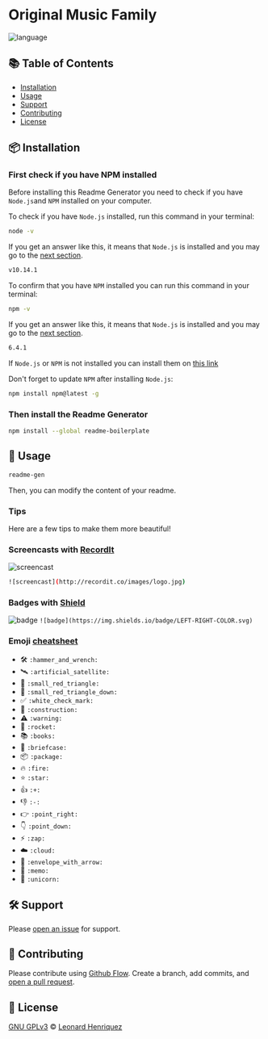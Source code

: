 # Original Music Family 
![language](https://img.shields.io/badge/language-javascript-blue.svg)


## :books: Table of Contents

- [Installation](#package-installation)
- [Usage](#rocket-usage)
- [Support](#hammer_and_wrench-support)
- [Contributing](#memo-contributing)
- [License](#scroll-license)

## :package: Installation

### First check if you have NPM installed

Before installing this Readme Generator you need to check if you have `Node.js`and `NPM` installed on your computer.

To check if you have `Node.js` installed, run this command in your terminal:

```sh
node -v
```

If you get an answer like this, it means that `Node.js` is installed and you may go to the [next section](#then-install-the-readme-generator).

```sh
v10.14.1
```

To confirm that you have `NPM` installed you can run this command in your terminal:

```sh
npm -v
```

If you get an answer like this, it means that `Node.js` is installed and you may go to the [next section](#then-install-the-readme-generator).

```sh
6.4.1
```

If `Node.js` or `NPM` is not installed you can install them on [this link](https://nodejs.org/en/)

Don't forget to update `NPM` after installing `Node.js`:

```sh
npm install npm@latest -g
```

### Then install the Readme Generator

```sh
npm install --global readme-boilerplate
```

## :rocket: Usage

```sh
readme-gen
```

Then, you can modify the content of your readme.


### Tips

Here are a few tips to make them more beautiful!

### Screencasts with [RecordIt](http://recordit.co/)

![screencast](https://github.com/dbader/readme-template/blob/master/header.png?raw=true)

```sh
![screencast](http://recordit.co/images/logo.jpg)
```

### Badges with [Shield](https://shields.io/)

![badge](https://img.shields.io/badge/LEFT-RIGHT-brightgreen.svg) `![badge](https://img.shields.io/badge/LEFT-RIGHT-COLOR.svg)`

### Emoji [cheatsheet](emoji.md)

- :hammer_and_wrench: `:hammer_and_wrench:`
- :artificial_satellite: `:artificial_satellite:`
- :small_red_triangle: `:small_red_triangle:`
- :small_red_triangle_down: `:small_red_triangle_down:`
- :white_check_mark: `:white_check_mark:`
- :construction: `:construction:`
- :warning: `:warning:`
- :rocket: `:rocket:`
- :books: `:books:`
- :briefcase: `:briefcase:`
- :package: `:package:`
- :fire: `:fire:`
- :star: `:star:`
- :+1: `:+:`
- :-1: `:-:`
- :point_right: `:point_right:`
- :point_down: `:point_down:`
- :zap: `:zap:`
- :cloud: `:cloud:`
- :envelope_with_arrow: `:envelope_with_arrow:`
- :memo: `:memo:`
- :unicorn: `:unicorn:`

## :hammer_and_wrench: Support

Please [open an issue](https://github.com/leonard-henriquez/readme-boilerplate/issues/new) for support.

## :memo: Contributing

Please contribute using [Github Flow](https://guides.github.com/introduction/flow/). Create a branch, add commits, and [open a pull request](https://github.com/leonard-henriquez/readme-boilerplate/compare/).

## :scroll: License

[GNU GPLv3](LICENSE) © [Leonard Henriquez](https://github.com/leonard-henriquez/)